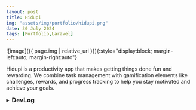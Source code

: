 ```yaml
---
layout: post
title: Hidupi
img: "assets/img/portfolio/hidupi.png"
date: 30 July 2024
tags: [Portfolio,Laravel]
---
```


![image]({{ page.img | relative_url }}){:style="display:block; margin-left:auto; margin-right:auto"}

Hidupi is a productivity app that makes getting things done fun and rewarding. We combine task management with gamification elements like challenges, rewards, and progress tracking to help you stay motivated and achieve your goals.

<details>
<summary><span style="font-size: 1.17em; font-weight: bold;">DevLog</span></summary>

<h3>30 July 2024</h3>

<p>Today is only about starting some ideas like brainstorming the features, etc., for the Hidupi app. This app is a productivity app that uses a gamification concept. Here are the goals:</p>

<ol>
  <li>Increase productivity by providing a fun and engaging way to track and complete tasks.</li>
  <li>Make work more fun and engaging by gamifying the process of task completion.</li>
  <li>Motivate users to achieve their goals by providing rewards and recognition for their accomplishments.</li>
  <li>Effortlessly export data to CSV.</li>
</ol>

<p>Set up the Laravel project locally using the Laragon app.</p>

<p>For the template, I'm using <a href="https://github.com/themefisher/quixlab-bootstrap">quixlab</a> at the moment, and I will edit and use it based on the features that I want to implement.</p>

<h3>31 July 2024</h3>

<p>Today, I focused on building the landing pages for our project. I chose to use the <a href="https://themewagon.github.io/knight/">Knight</a> template as a starting point due to its clean design and easy customization.</p>

<p>Progress:</p>

<ul>
  <li>Navbar: Added "Login" and "Join" buttons for user convenience.</li>
  <li>Logo: Replaced the default logo with our project's logo.</li>
  <li>Content: Added sections for "About Us" and "Mission" to introduce our project.</li>
</ul>

<p>Overall, the landing pages are starting to take shape. I'll continue refining the design and adding more content in the next few days.</p>

<h3>01 August 2024</h3>

<p>Today, I focused on building the login and registration pages using Laravel Breeze. I started by customizing the look and feel, making small changes like adjusting button colors and adding our project logo.</p>

<p>Testing:</p>

<p>I thoroughly tested the "Forgot Password" and "Reset Password" features to ensure they work seamlessly. I used Mailtrap to simulate email sending and verify that users receive password reset links correctly.</p>

</details>

